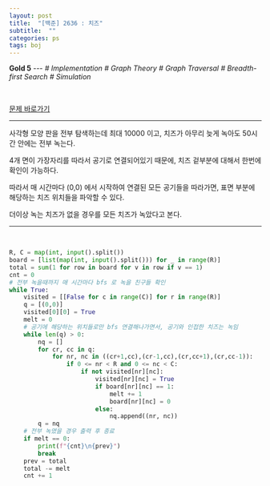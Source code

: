 ```yaml
---
layout: post
title:  "[백준] 2636 : 치즈"
subtitle:  ""
categories: ps
tags: boj
---
```


**Gold 5** --- *# Implementation # Graph Theory # Graph Traversal # Breadth-first Search # Simulation*

<br>

[문제 바로가기](https://www.acmicpc.net/problem/2636)

---

사각형 모양 판을 전부 탐색하는데 최대 10000 이고, 치즈가 아무리 늦게 녹아도 50시간 안에는 전부 녹는다.

4개 면이 가장자리를 따라서 공기로 연결되어있기 때문에, 치즈 겉부분에 대해서 한번에 확인이 가능하다.

따라서 매 시간마다 (0,0) 에서 시작하여 연결된 모든 공기들을 따라가면, 표면 부분에 해당하는 치즈 위치들을 파악할 수 있다.

더이상 녹는 치즈가 없을 경우를 모든 치즈가 녹았다고 본다.

---
<br>

```python
R, C = map(int, input().split())
board = [list(map(int, input().split())) for _ in range(R)]
total = sum(1 for row in board for v in row if v == 1)
cnt = 0
# 전부 녹을때까지 매 시간마다 bfs 로 녹을 친구들 확인
while True:
    visited = [[False for c in range(C)] for r in range(R)]
    q = [(0,0)]
    visited[0][0] = True
    melt = 0
    # 공기에 해당하는 위치들로만 bfs 연결해나가면서, 공기와 인접한 치즈는 녹임
    while len(q) > 0:
        nq = []
        for cr, cc in q:
            for nr, nc in ((cr+1,cc),(cr-1,cc),(cr,cc+1),(cr,cc-1)):
                if 0 <= nr < R and 0 <= nc < C:
                    if not visited[nr][nc]:
                        visited[nr][nc] = True
                        if board[nr][nc] == 1:
                            melt += 1
                            board[nr][nc] = 0
                        else:
                            nq.append((nr, nc))
        q = nq
    # 전부 녹였을 경우 출력 후 종료
    if melt == 0:
        print(f"{cnt}\n{prev}")
        break
    prev = total
    total -= melt
    cnt += 1
```
